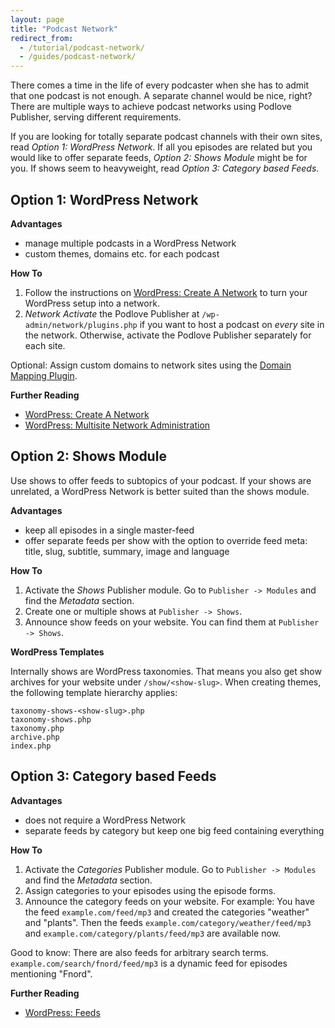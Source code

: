 ```yaml
---
layout: page
title: "Podcast Network"
redirect_from:
  - /tutorial/podcast-network/
  - /guides/podcast-network/
---
```


There comes a time in the life of every podcaster when she has to admit that one podcast is not enough. A separate channel would be nice, right? There are multiple ways to achieve podcast networks using Podlove Publisher, serving different requirements.

If you are looking for totally separate podcast channels with their own sites, read _Option 1: WordPress Network_. If all you episodes are related but you would like to offer separate feeds, _Option 2: Shows Module_ might be for you. If shows seem to heavyweight, read _Option 3: Category based Feeds_.

## Option 1: WordPress Network

**Advantages**

- manage multiple podcasts in a WordPress Network
- custom themes, domains etc. for each podcast

**How To**

1. Follow the instructions on [WordPress: Create A Network][1] to turn your WordPress setup into a network.
2. _Network Activate_ the Podlove Publisher at `/wp-admin/network/plugins.php` if you want to host a podcast on _every_ site in the network. Otherwise, activate the Podlove Publisher separately for each site.

Optional: Assign custom domains to network sites using the [Domain Mapping Plugin][4].

**Further Reading**

- [WordPress: Create A Network][1]
- [WordPress: Multisite Network Administration][2]

## Option 2: Shows Module

Use shows to offer feeds to subtopics of your podcast. If your shows are unrelated, a WordPress Network is better suited than the shows module.

**Advantages**

- keep all episodes in a single master-feed
- offer separate feeds per show with the option to override feed meta: title, slug, subtitle, summary, image and language

**How To**

1. Activate the _Shows_ Publisher module. Go to `Publisher -> Modules` and find the _Metadata_ section.
2. Create one or multiple shows at `Publisher -> Shows`.
3. Announce show feeds on your website. You can find them at `Publisher -> Shows`.

**WordPress Templates**

Internally shows are WordPress taxonomies. That means you also get show archives for your website under `/show/<show-slug>`. When creating themes, the following template hierarchy applies:

```
taxonomy-shows-<show-slug>.php
taxonomy-shows.php
taxonomy.php
archive.php
index.php
```


## Option 3: Category based Feeds

**Advantages**

- does not require a WordPress Network
- separate feeds by category but keep one big feed containing everything

**How To**

1. Activate the _Categories_ Publisher module. Go to `Publisher -> Modules` and find the _Metadata_ section.
2. Assign categories to your episodes using the episode forms. 
3. Announce the category feeds on your website. For example: You have the feed `example.com/feed/mp3` and created the categories "weather" and "plants". Then the feeds `example.com/category/weather/feed/mp3` and `example.com/category/plants/feed/mp3` are available now.

Good to know: There are also feeds for arbitrary search terms. `example.com/search/fnord/feed/mp3` is a dynamic feed for episodes mentioning "Fnord".

**Further Reading**

- [WordPress: Feeds][3]

[1]: http://codex.wordpress.org/Create_A_Network
[2]: http://codex.wordpress.org/Multisite_Network_Administration
[3]: http://codex.wordpress.org/WordPress_Feeds
[4]: https://wordpress.org/plugins/wordpress-mu-domain-mapping/
